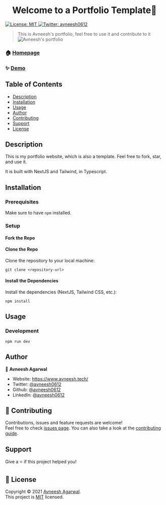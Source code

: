 <h1 align="center">Welcome to a Portfolio Template👋</h1>
<p>
  <a href="https://github.com/avneesh0612/portfolio/blob/main/LICENSE" target="_blank">
    <img alt="License: MIT" src="https://img.shields.io/badge/License-MIT-yellow.svg" />
  </a>
  <a href="https://twitter.com/avneesh0612" target="_blank">
    <img alt="Twitter: avneesh0612" src="https://img.shields.io/twitter/follow/avneesh0612.svg?style=social" />
  </a>
</p>

> This is Avneesh's portfolio, feel free to use it and contribute to it
> ![Avneesh's portfolio](https://user-images.githubusercontent.com/76690419/208230094-77705d55-5099-4539-8ff9-97b7ae041013.png)

### 🏠 [Homepage](https://www.avneesh.tech/)

### ✨ [Demo](https://www.avneesh.tech/)

## Table of Contents

- [Description](#Description)
- [Installation](#Installation)
- [Usage](#Usage)
- [Author](#Author)
- [Contributing](#-Contributing)
- [Support](#Support)
- [License](#-License)

## Description
This is my portfolio website, which is also a template. Feel free to fork, star, and use it.

It is built with NextJS and Tailwind, in Typescript.

## Installation

### Prerequisites

Make sure to have `npm` installed.

### Setup

#### Fork the Repo

#### Clone the Repo

Clone the repository to your local machine:

```shell
git clone <repository-url>
```

#### Install the Dependencies

Install the dependencies (NextJS, Tailwind CSS, etc.):

```shell
npm install
```

## Usage
### Development
```shell
npm run dev
```


## Author

👤 **Avneesh Agarwal**

- Website: https://www.avneesh.tech/
- Twitter: [@avneesh0612](https://twitter.com/avneesh0612)
- Github: [@avneesh0612](https://github.com/avneesh0612)
- LinkedIn: [@avneesh0612](https://linkedin.com/in/avneesh0612)

## 🤝 Contributing

Contributions, issues and feature requests are welcome!<br />Feel free to check [issues page](https://github.com/avneesh0612/portfolio/issues). You can also take a look at the [contributing guide](https://github.com/avneesh0612/portfolio/blob/main/CONTRIBUTING.md).

## Support

Give a ⭐️ if this project helped you!

## 📝 License

Copyright © 2021 [Avneesh Agarwal](https://github.com/avneesh0612).<br />
This project is [MIT](https://github.com/avneesh0612/portfolio/blob/main/LICENSE) licensed.
